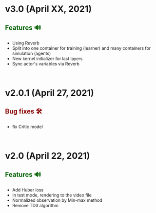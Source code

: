 # v3.0 (April XX, 2021)
## <p style="color: transparent; text-shadow: 0 0 0 darkgreen;">Features 🔊</p>
- Using Reverb
- Split into one container for training (learner) and many containers for simulation (agents)
- New kernel initializer for last layers
- Sync actor's variables via Reverb
<br>

# v2.0.1 (April 27, 2021)
## <p style="color: transparent; text-shadow: 0 0 0 darkred;">Bug fixes 🛠️</p>
- fix Critic model

<br>

# v2.0 (April 22, 2021)
## <p style="color: transparent; text-shadow: 0 0 0 darkgreen;">Features 🔊</p>
- Add Huber loss
- In test mode, rendering to the video file
- Normalized observation by Min-max method
- Remove TD3 algorithm